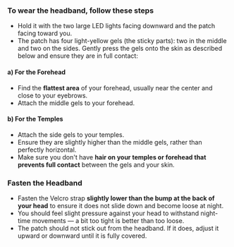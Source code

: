 ### To wear the headband, follow these steps

- Hold it with the two large LED lights facing downward and the patch facing toward you.
- The patch has four light-yellow gels (the sticky parts): two in the middle and two on the sides. Gently press the gels onto the skin as described below and ensure they are in full contact:

#### a) For the Forehead

- Find the **flattest area** of your forehead, usually near the center and close to your eyebrows.
- Attach the middle gels to your forehead.

#### b) For the Temples

- Attach the side gels to your temples.
- Ensure they are slightly higher than the middle gels, rather than perfectly horizontal.
- Make sure you don't have **hair on your temples or forehead that prevents full contact** between the gels and your skin.

### Fasten the Headband

- Fasten the Velcro strap **slightly lower than the bump at the back of your head** to ensure it does not slide down and become loose at night.
- You should feel slight pressure against your head to withstand night-time movements — a bit too tight is better than too loose.
- The patch should not stick out from the headband. If it does, adjust it upward or downward until it is fully covered.
